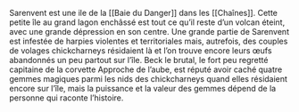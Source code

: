 Sarenvent est une ile de la [[Baie du Danger]] dans les [[Chaînes]]. Cette petite île au grand lagon enchâssé est tout ce qu’il reste d’un volcan éteint, avec une grande dépression en son centre.
Une grande partie de Sarenvent est infestée de harpies violentes et territoriales mais, autrefois, des couples de volages chickcharneys résidaient là et l’on trouve encore leurs œufs abandonnés un peu partout sur l’île. Beck le brutal, le fort peu regretté capitaine de la corvette Approche de l’aube, est réputé avoir caché quatre gemmes magiques parmi les nids des chickcharneys quand elles résidaient encore sur l’île, mais la puissance et la valeur des gemmes dépend de la personne qui raconte l’histoire.